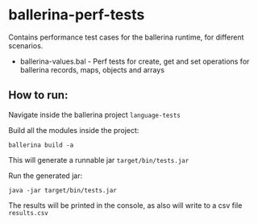 # ballerina-perf-tests

Contains performance test cases for the ballerina runtime, for different scenarios.
 - ballerina-values.bal - Perf tests for create, get and set operations for ballerina records, maps, objects and arrays
 
 
How to run:
-
Navigate inside the ballerina project `language-tests`

Build all the modules inside the project:
```
ballerina build -a
```

This will generate a runnable jar `target/bin/tests.jar`

Run the generated jar:
```
java -jar target/bin/tests.jar
```

The results will be printed in the console, as also will write to a csv file `results.csv`
